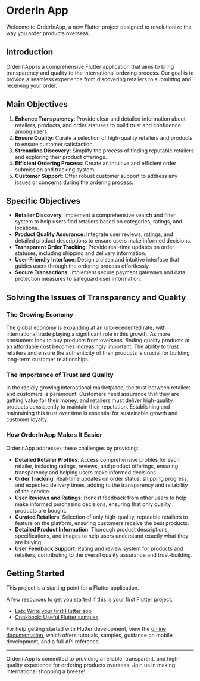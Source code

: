 # OrderIn App

Welcome to OrderInApp, a new Flutter project designed to revolutionize the way you order products overseas.

## Introduction

OrderInApp is a comprehensive Flutter application that aims to bring transparency and quality to the international ordering process. Our goal is to provide a seamless experience from discovering retailers to submitting and receiving your order.

## Main Objectives

1. **Enhance Transparency**: Provide clear and detailed information about retailers, products, and order statuses to build trust and confidence among users.
2. **Ensure Quality**: Curate a selection of high-quality retailers and products to ensure customer satisfaction.
3. **Streamline Discovery**: Simplify the process of finding reputable retailers and exploring their product offerings.
4. **Efficient Ordering Process**: Create an intuitive and efficient order submission and tracking system.
5. **Customer Support**: Offer robust customer support to address any issues or concerns during the ordering process.

## Specific Objectives

- **Retailer Discovery**: Implement a comprehensive search and filter system to help users find retailers based on categories, ratings, and locations.
- **Product Quality Assurance**: Integrate user reviews, ratings, and detailed product descriptions to ensure users make informed decisions.
- **Transparent Order Tracking**: Provide real-time updates on order statuses, including shipping and delivery information.
- **User-Friendly Interface**: Design a clean and intuitive interface that guides users through the ordering process effortlessly.
- **Secure Transactions**: Implement secure payment gateways and data protection measures to safeguard user information.

## Solving the Issues of Transparency and Quality

### The Growing Economy

The global economy is expanding at an unprecedented rate, with international trade playing a significant role in this growth. As more consumers look to buy products from overseas, finding quality products at an affordable cost becomes increasingly important. The ability to trust retailers and ensure the authenticity of their products is crucial for building long-term customer relationships.

### The Importance of Trust and Quality

In the rapidly growing international marketplace, the trust between retailers and customers is paramount. Customers need assurance that they are getting value for their money, and retailers must deliver high-quality products consistently to maintain their reputation. Establishing and maintaining this trust over time is essential for sustainable growth and customer loyalty.

### How OrderInApp Makes It Easier

OrderInApp addresses these challenges by providing:

- **Detailed Retailer Profiles**: Access comprehensive profiles for each retailer, including ratings, reviews, and product offerings, ensuring transparency and helping users make informed decisions.
- **Order Tracking**: Real-time updates on order status, shipping progress, and expected delivery times, adding to the transparency and reliability of the service.
- **User Reviews and Ratings**: Honest feedback from other users to help make informed purchasing decisions, ensuring that only quality products are bought.
- **Curated Retailers**: Selection of only high-quality, reputable retailers to feature on the platform, ensuring customers receive the best products.
- **Detailed Product Information**: Thorough product descriptions, specifications, and images to help users understand exactly what they are buying.
- **User Feedback Support**: Rating and review system for products and retailers, contributing to the overall quality assurance and trust-building.

## Getting Started

This project is a starting point for a Flutter application.

A few resources to get you started if this is your first Flutter project:

- [Lab: Write your first Flutter app](https://docs.flutter.dev/get-started/codelab)
- [Cookbook: Useful Flutter samples](https://docs.flutter.dev/cookbook)

For help getting started with Flutter development, view the [online documentation](https://docs.flutter.dev/), which offers tutorials, samples, guidance on mobile development, and a full API reference.

---

OrderInApp is committed to providing a reliable, transparent, and high-quality experience for ordering products overseas. Join us in making international shopping a breeze!